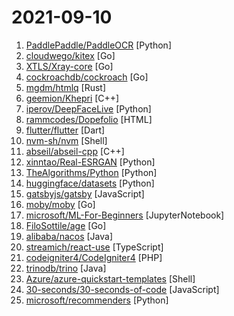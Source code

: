 # 2021-09-10

1. [PaddlePaddle/PaddleOCR](https://github.com/PaddlePaddle/PaddleOCR "Awesome multilingual OCR toolkits based on PaddlePaddle （practical ultra lightweight OCR system, support 80+ languages recognition, provide data annotation and synthesis tools, support training and deployment among server, mobile, embedded and IoT devices）") [Python]
2. [cloudwego/kitex](https://github.com/cloudwego/kitex "A high-performance and strong-extensibility Golang RPC framework that helps developers build microservices.") [Go]
3. [XTLS/Xray-core](https://github.com/XTLS/Xray-core "Xray, Penetrates Everything. Also the best v2ray-core, with XTLS support. Fully compatible configuration.") [Go]
4. [cockroachdb/cockroach](https://github.com/cockroachdb/cockroach "CockroachDB - the open source, cloud-native distributed SQL database.") [Go]
5. [mgdm/htmlq](https://github.com/mgdm/htmlq "Like jq, but for HTML.") [Rust]
6. [geemion/Khepri](https://github.com/geemion/Khepri "🔥🔥🔥Free,Open-Source,Cross-platform agent and Post-exploiton tool written in Golang and C++.") [C++]
7. [iperov/DeepFaceLive](https://github.com/iperov/DeepFaceLive "") [Python]
8. [rammcodes/Dopefolio](https://github.com/rammcodes/Dopefolio "Dopefolio 🔥 - Portfolio Template for Developers 🚀") [HTML]
9. [flutter/flutter](https://github.com/flutter/flutter "Flutter makes it easy and fast to build beautiful apps for mobile and beyond.") [Dart]
10. [nvm-sh/nvm](https://github.com/nvm-sh/nvm "Node Version Manager - POSIX-compliant bash script to manage multiple active node.js versions") [Shell]
11. [abseil/abseil-cpp](https://github.com/abseil/abseil-cpp "Abseil Common Libraries (C++)") [C++]
12. [xinntao/Real-ESRGAN](https://github.com/xinntao/Real-ESRGAN "Real-ESRGAN aims at developing Practical Algorithms for General Image Restoration.") [Python]
13. [TheAlgorithms/Python](https://github.com/TheAlgorithms/Python "All Algorithms implemented in Python") [Python]
14. [huggingface/datasets](https://github.com/huggingface/datasets "🤗 The largest hub of ready-to-use datasets for ML models with fast, easy-to-use and efficient data manipulation tools") [Python]
15. [gatsbyjs/gatsby](https://github.com/gatsbyjs/gatsby "Build blazing fast, modern apps and websites with React") [JavaScript]
16. [moby/moby](https://github.com/moby/moby "Moby Project - a collaborative project for the container ecosystem to assemble container-based systems") [Go]
17. [microsoft/ML-For-Beginners](https://github.com/microsoft/ML-For-Beginners "12 weeks, 25 lessons, 50 quizzes, classic Machine Learning for all") [JupyterNotebook]
18. [FiloSottile/age](https://github.com/FiloSottile/age "A simple, modern and secure encryption tool (and Go library) with small explicit keys, no config options, and UNIX-style composability.") [Go]
19. [alibaba/nacos](https://github.com/alibaba/nacos "an easy-to-use dynamic service discovery, configuration and service management platform for building cloud native applications.") [Java]
20. [streamich/react-use](https://github.com/streamich/react-use "React Hooks — 👍") [TypeScript]
21. [codeigniter4/CodeIgniter4](https://github.com/codeigniter4/CodeIgniter4 "Open Source PHP Framework (originally from EllisLab)") [PHP]
22. [trinodb/trino](https://github.com/trinodb/trino "Official repository of Trino, the distributed SQL query engine for big data, formerly known as PrestoSQL (https://trino.io)") [Java]
23. [Azure/azure-quickstart-templates](https://github.com/Azure/azure-quickstart-templates "Azure Quickstart Templates") [Shell]
24. [30-seconds/30-seconds-of-code](https://github.com/30-seconds/30-seconds-of-code "Short JavaScript code snippets for all your development needs") [JavaScript]
25. [microsoft/recommenders](https://github.com/microsoft/recommenders "Best Practices on Recommendation Systems") [Python]
